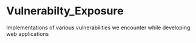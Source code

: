# Vulnerabilty_Exposure
Implementations of various vulnerabilities we encounter while developing web applications
